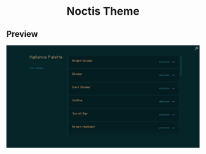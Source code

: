 <div align = "center">

# Noctis Theme

</div>

## Preview

![Noctis Theme](../.github/noctis-theme.png)
